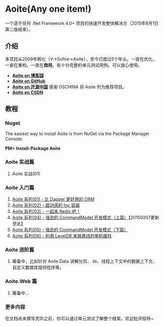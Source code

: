 ﻿# Aoite(Any one item!) #
一个适于任何 .Net Framework 4.0+ 项目的快速开发整体解决方（2015年8月1日第二版结束）。

## 介绍 ##
本项目从2009年孵化（V->Sofire->Aoite），至今已度过5个年头。一直在优化，一直在重构，一直在**商用**。有十分完整的单元测试用例。可以放心使用。

- **[Aoite on 博客园](http://www.cnblogs.com/sofire)**
- **[Aoite on GitHub](https://github.com/treenew/Aoite)**
- **[Aoite on 开源中国](http://git.oschina.net/treenew/aoite)** 感谢 OSCHINA 将 Aoite 列为推荐项目。
- **[Aoite on CSDN](https://code.csdn.net/mrlen/aoite)**

## 教程 ##

### Nuget ###

The easiest way to install Aoite is from NuGet via the Package Manager Console:

**PM> Install-Package Aoite**
### Aoite 实战篇 ###
1. Aoite 实战(01)

### Aoite 入门篇 ###
1. [Aoite 系列(01) - 比 Dapper 更好用的 ORM](http://www.cnblogs.com/sofire/p/aoite_data.html)
2. [Aoite 系列(02) - 超动感的 Ioc 容器](http://www.cnblogs.com/sofire/p/aoite_ioc.html)
3. [Aoite 系列(03) - 一起来 Redis 吧！](http://www.cnblogs.com/sofire/p/aoite_redis.html)
5. [Aoite 系列(04) - 强劲的 CommandModel 开发模式（上篇）](http://www.cnblogs.com/sofire/p/aoite_commandmodel_01.html)【20150207更新至此】
5. [Aoite 系列(05) - 强劲的 CommandModel 开发模式（下篇）](http://www.cnblogs.com/sofire/p/aoite_commandmodel_02.html)
6. [Aoite 系列(06) - 利用 LevelDB 来做离线的单机缓存](http://www.cnblogs.com/sofire/p/aoite_leveldb.html)

### Aoite 进阶篇 ###
1. 筹备中，比如针对 Aoite.Data 讲解分页、 `Db`、线程上下文中的数据上下文、自定义数据库提供程序等。

### Aoite.Web 篇 ###
1. 筹备中...

### 更多内容 ###
在文档尚未撰写完毕之前，你可以通过单元测试了解整个框架。欢迎批评指导~
